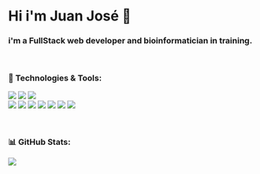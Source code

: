 # Hi i'm Juan José 👋

### i'm a FullStack web developer and bioinformatician in training.
<br>

### 🧰 Technologies & Tools:
 ![](https://img.shields.io/badge/Tool-Linux-white?style=plastic&logo=Linux&labelColor=black)
 ![](https://img.shields.io/badge/Shell-Bash-gray?style=plastic&logo=shell&labelColor=black)
 ![](https://img.shields.io/badge/Tool-Docker-blue?style=plastic&logo=Docker&labelColor=black)
 <br>
 ![](https://img.shields.io/badge/Code-Python-yellow?style=plastic&logo=Python&logoColor=blue&labelColor=black)
 ![](https://img.shields.io/badge/Code-JavaScript-brightgreen?style=plastic&logo=JavaScript&labelColor=black)
 ![](https://img.shields.io/badge/Code-Java-red?style=plastic&logo=Java&labelColor=black)
 ![](https://img.shields.io/badge/Code-React-blue?style=plastic&logo=React&labelColor=black)
 ![](https://img.shields.io/badge/Code-HTML-red?style=plastic&logo=HTML5&labelColor=black)
 ![](https://img.shields.io/badge/Style-CSS-blue?style=plastic&logo=CSS3&labelColor=black)
 ![](https://img.shields.io/badge/Framework-Tailwindcss-blue?style=plastic&logo=Tailwindcss&labelColor=black)


<br>

### 📊 GitHub Stats:

<img align="center" src="https://github-readme-stats.vercel.app/api/top-langs/?username=juanjo255&theme=radical" />

